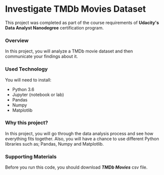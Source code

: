 # Investigate TMDb Movies Dataset

This project was completed as part of the course requirements of **Udacity's Data Analyst Nanodegree** certification program. 

### Overview

In this project, you will analyze a TMDb movie dataset and then communicate your findings about it. 

### Used Technology

You will need to install:

- Python 3.6
- Jupyter (notebook or lab)
- Pandas
- Numpy
- Matplotlib

### Why this project?

In this project, you will go through the data analysis process and see how everything fits together. Also, you will have a chance to use different Python libraries such as; Pandas, Numpy and Matplotlib.

### Supporting Materials
 Before you run this code, you should download **_TMDb Movies_** csv file.

